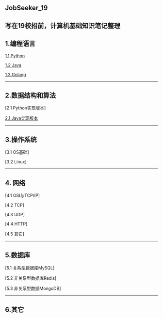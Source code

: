 ## JobSeeker_19
写在19校招前，计算机基础知识笔记整理
---
## 1.编程语言

 [1.1 Python](编程语言/Python.md)
 
 [1.2 Java](编程语言/java.md)
 
 [1.3 Golang](编程语言/Golang.md)

---
## 2.数据结构和算法

 [2.1 Python实现版本]
 
 [2.1 Java实现版本](数据结构与算法/Java实现版本.md)
 
---
## 3.操作系统
 [3.1 OS基础]
 
 [3.2 Linux]
 
---
## 4. 网络
 [4.1 OSI与TCP/IP]
 
 [4.2 TCP]
 
 [4.3 UDP]
 
 [4.4 HTTP]
 
 [4.5 其它]
 
---
## 5.数据库

 [5.1 关系型数据库MySQL]
 
 [5.2 非关系型数据库Redis]
 
 [5.3 非关系型数据MongoDB]
 
---
## 6.其它
